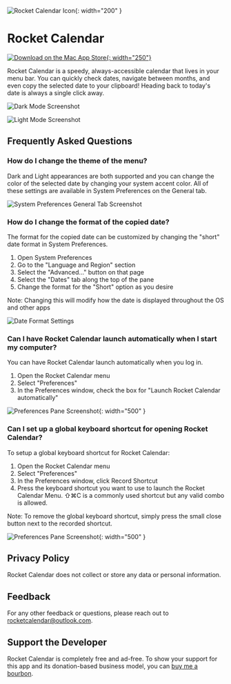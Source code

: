 ![Rocket Calendar Icon](/assets/images/RocketCalendar/RocketCalendarIcon.png){: width="200" }

# Rocket Calendar

[![Download on the Mac App Store](/assets/images/RocketCalendar/Download_on_the_Mac_App_Store_Badge_US-UK_RGB_blk_092917.svg){: width="250"}](https://apps.apple.com/us/app/id1610422673)

Rocket Calendar is a speedy, always-accessible calendar that lives in your menu bar. You can quickly check dates, navigate between months, and even copy the selected date to your clipboard! Heading back to today's date is always a single click away.

![Dark Mode Screenshot](/assets/images/RocketCalendar/ScreenshotDark.jpg)

![Light Mode Screenshot](/assets/images/RocketCalendar/ScreenshotLight.jpg)

## Frequently Asked Questions

### How do I change the theme of the menu?

Dark and Light appearances are both supported and you can change the color of the selected date by changing your system accent color. All of these settings are available in System Preferences on the General tab.

![System Preferences General Tab Screenshot](/assets/images/RocketCalendar/SystemPreferencesGeneral.jpg)

### How do I change the format of the copied date?

The format for the copied date can be customized by changing the "short" date format in System Preferences.
1. Open System Preferences
1. Go to the "Language and Region" section
1. Select the "Advanced..." button on that page
1. Select the "Dates" tab along the top of the pane
1. Change the format for the "Short" option as you desire

Note: Changing this will modify how the date is displayed throughout the OS and other apps

![Date Format Settings](/assets/images/RocketCalendar/SystemPreferencesDateFormat.jpg)

### Can I have Rocket Calendar launch automatically when I start my computer?

You can have Rocket Calendar launch automatically when you log in.

1. Open the Rocket Calendar menu
1. Select "Preferences"
1. In the Preferences window, check the box for "Launch Rocket Calendar automatically"

![Preferences Pane Screenshot](/assets/images/RocketCalendar/PreferencesPane.jpg){: width="500" }

### Can I set up a global keyboard shortcut for opening Rocket Calendar?

To setup a global keyboard shortcut for Rocket Calendar:

1. Open the Rocket Calendar menu
1. Select "Preferences"
1. In the Preferences window, click Record Shortcut
1. Press the keyboard shortcut you want to use to launch the Rocket Calendar Menu. ⇧⌘C is a commonly used shortcut but any valid combo is allowed.

Note: To remove the global keyboard shortcut, simply press the small close button next to the recorded shortcut.

![Preferences Pane Screenshot](/assets/images/RocketCalendar/PreferencesPane.jpg){: width="500" }

## Privacy Policy

Rocket Calendar does not collect or store any data or personal information.

## Feedback

For any other feedback or questions, please reach out to [rocketcalendar@outlook.com](mailto:rocketcalendar@outlook.com?Subject=Rocket%20Calendar%20Feedback).

## Support the Developer

Rocket Calendar is completely free and ad-free. To show your support for this app and its donation-based business model, you can [buy me a bourbon](https://www.buymeacoffee.com/markavitale).

<script type="text/javascript" src="https://cdnjs.buymeacoffee.com/1.0.0/button.prod.min.js" data-name="bmc-button" data-slug="markavitale" data-color="#FF5F5F" data-emoji="🥃"  data-font="Arial" data-text="Buy me a bourbon" data-outline-color="#000000" data-font-color="#ffffff" data-coffee-color="#FFDD00" ></script>
